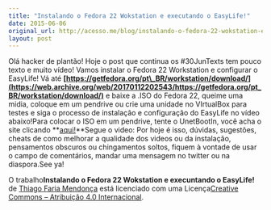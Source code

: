 ```yaml
---
title: "Instalando o Fedora 22 Wokstation e executando o EasyLife!"
date: 2015-06-06
original_url: http://acesso.me/blog/instalando-o-fedora-22-wokstation-e-execuntando-o-easylife/
layout: post
---
```


Olá hacker de plantão! Hoje o post que continua os #30JunTexts tem pouco texto e muito vídeo! Vamos instalar o Fedora 22 Workstation e configurar o EasyLife! Vá até **[https://getfedora.org/pt\_BR/workstation/download/](https://web.archive.org/web/20170112202543/https://getfedora.org/pt_BR/workstation/download/)** e baixe a .ISO do Fedora 22, queime uma midia, coloque em um pendrive ou crie uma unidade no VIrtualBox para testes e siga o processo de instalação e configuração do EasyLife no vídeo abaixo!Para colocar o ISO em um pendrive, tente o UnetBootIn, você acha o site clicando **[aqui!](https://web.archive.org/web/20170112202543/http://unetbootin.sourceforge.net/)**Segue o video: Por hoje é isso, dúvidas, sugestões, cheats de como melhorar a qualidade dos videos ou da instalação, pensamentos obscuros ou chingamentos soltos, fiquem à vontade de usar o campo de comentários, mandar uma mensagem no twitter ou na diaspora.See ya!

O trabalho**Instalando o Fedora 22 Wokstation e execuntando o EasyLife!** de [Thiago Faria Mendonça](https://web.archive.org/web/20170112202543/http://acesso.me/acesso/) está licenciado com uma Licença[Creative Commons – Atribuição 4.0 Internacional](https://web.archive.org/web/20170112202543/https://creativecommons.org/licenses/by/4.0/).